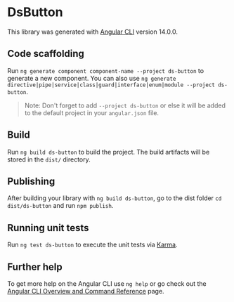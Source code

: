# DsButton

This library was generated with [Angular CLI](https://github.com/angular/angular-cli) version 14.0.0.

## Code scaffolding

Run `ng generate component component-name --project ds-button` to generate a new component. You can also use `ng generate directive|pipe|service|class|guard|interface|enum|module --project ds-button`.
> Note: Don't forget to add `--project ds-button` or else it will be added to the default project in your `angular.json` file. 

## Build

Run `ng build ds-button` to build the project. The build artifacts will be stored in the `dist/` directory.

## Publishing

After building your library with `ng build ds-button`, go to the dist folder `cd dist/ds-button` and run `npm publish`.

## Running unit tests

Run `ng test ds-button` to execute the unit tests via [Karma](https://karma-runner.github.io).

## Further help

To get more help on the Angular CLI use `ng help` or go check out the [Angular CLI Overview and Command Reference](https://angular.io/cli) page.
